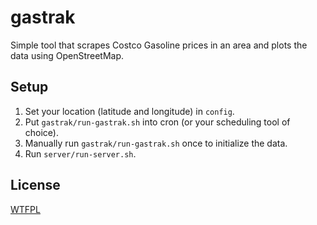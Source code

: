 # gastrak

Simple tool that scrapes Costco Gasoline prices in an area and plots
the data using OpenStreetMap.

## Setup

1. Set your location (latitude and longitude) in `config`.
2. Put `gastrak/run-gastrak.sh` into cron (or your scheduling tool of choice).
3. Manually run `gastrak/run-gastrak.sh` once to initialize the data.
4. Run `server/run-server.sh`.

## License

[WTFPL](http://www.wtfpl.net/)
